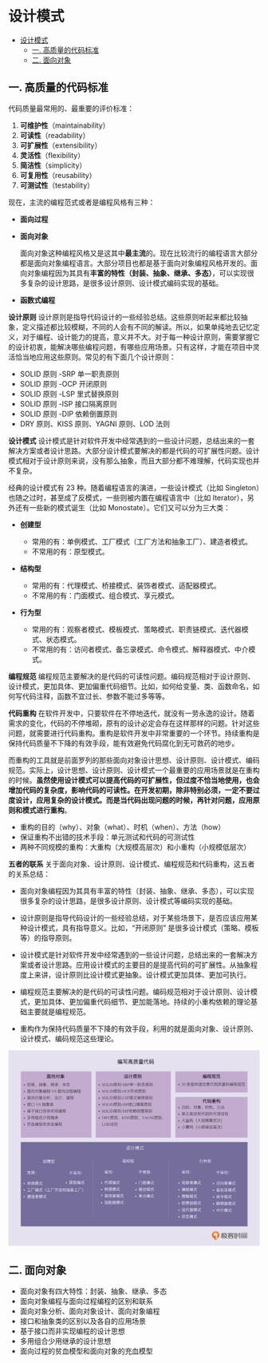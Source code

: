 # 设计模式

<!-- @import "[TOC]" {cmd="toc" depthFrom=1 depthTo=6 orderedList=false} -->

<!-- code_chunk_output -->

- [设计模式](#设计模式)
  - [一. 高质量的代码标准](#一-高质量的代码标准)
  - [二. 面向对象](#二-面向对象)

<!-- /code_chunk_output -->

## 一. 高质量的代码标准

代码质量最常用的、最重要的评价标准：

1. **可维护性**（maintainability）
2. **可读性**（readability）
3. **可扩展性**（extensibility）
4. **灵活性**（flexibility）
5. **简洁性**（simplicity）
6. **可复用性**（reusability）
7. **可测试性**（testability）

现在，主流的编程范式或者是编程风格有三种：

- **面向过程**

- **面向对象**

  面向对象这种编程风格又是这其中**最主流**的。现在比较流行的编程语言大部分都是面向对象编程语言。大部分项目也都是基于面向对象编程风格开发的。面向对象编程因为其具有**丰富的特性（封装、抽象、继承、多态）**，可以实现很多复杂的设计思路，是很多设计原则、设计模式编码实现的基础。

- **函数式编程**

**设计原则**
设计原则是指导代码设计的一些经验总结。这些原则听起来都比较抽象，定义描述都比较模糊，不同的人会有不同的解读。所以，如果单纯地去记忆定义，对于编程、设计能力的提高，意义并不大。对于每一种设计原则，需要掌握它的设计初衷，能解决哪些编程问题，有哪些应用场景。只有这样，才能在项目中灵活恰当地应用这些原则。常见的有下面几个设计原则：

- SOLID 原则 -SRP 单一职责原则
- SOLID 原则 -OCP 开闭原则
- SOLID 原则 -LSP 里式替换原则
- SOLID 原则 -ISP 接口隔离原则
- SOLID 原则 -DIP 依赖倒置原则
- DRY 原则、KISS 原则、YAGNI 原则、LOD 法则

**设计模式**
设计模式是针对软件开发中经常遇到的一些设计问题，总结出来的一套解决方案或者设计思路。大部分设计模式要解决的都是代码的可扩展性问题。设计模式相对于设计原则来说，没有那么抽象，而且大部分都不难理解，代码实现也并不复杂。

经典的设计模式有 23 种。随着编程语言的演进，一些设计模式（比如 Singleton）也随之过时，甚至成了反模式，一些则被内置在编程语言中（比如 Iterator），另外还有一些新的模式诞生（比如 Monostate）。它们又可以分为三大类：

- **创建型**

  - 常用的有：单例模式、工厂模式（工厂方法和抽象工厂）、建造者模式。
  - 不常用的有：原型模式。

- **结构型**

  - 常用的有：代理模式、桥接模式、装饰者模式、适配器模式。
  - 不常用的有：门面模式、组合模式、享元模式。

- **行为型**

  - 常用的有：观察者模式、模板模式、策略模式、职责链模式、迭代器模式、状态模式。
  - 不常用的有：访问者模式、备忘录模式、命令模式、解释器模式、中介模式。

**编程规范**
编程规范主要解决的是代码的可读性问题。编码规范相对于设计原则、设计模式，更加具体、更加偏重代码细节。比如，如何给变量、类、函数命名，如何写代码注释，函数不宜过长、参数不能过多等等。

**代码重构**
在软件开发中，只要软件在不停地迭代，就没有一劳永逸的设计。随着需求的变化，代码的不停堆砌，原有的设计必定会存在这样那样的问题。针对这些问题，就需要进行代码重构。重构是软件开发中非常重要的一个环节。持续重构是保持代码质量不下降的有效手段，能有效避免代码腐化到无可救药的地步。

而重构的工具就是前面罗列的那些面向对象设计思想、设计原则、设计模式、编码规范。实际上，设计思想、设计原则、设计模式一个最重要的应用场景就是在重构的时候。**虽然使用设计模式可以提高代码的可扩展性，但过度不恰当地使用，也会增加代码的复杂度，影响代码的可读性。在开发初期，除非特别必须，一定不要过度设计，应用复杂的设计模式。而是当代码出现问题的时候，再针对问题，应用原则和模式进行重构**。

- 重构的目的（why）、对象（what）、时机（when）、方法（how）
- 保证重构不出错的技术手段：单元测试和代码的可测试性
- 两种不同规模的重构：大重构（大规模高层次）和小重构（小规模低层次）

**五者的联系**
关于面向对象、设计原则、设计模式、编程规范和代码重构，这五者的关系总结：

- 面向对象编程因为其具有丰富的特性（封装、抽象、继承、多态），可以实现很多复杂的设计思路，是很多设计原则、设计模式等编码实现的基础。

- 设计原则是指导代码设计的一些经验总结，对于某些场景下，是否应该应用某种设计模式，具有指导意义。比如，“开闭原则” 是很多设计模式（策略、模板等）的指导原则。

- 设计模式是针对软件开发中经常遇到的一些设计问题，总结出来的一套解决方案或者设计思路。应用设计模式的主要目的是提高代码的可扩展性。从抽象程度上来讲，设计原则比设计模式更抽象。设计模式更加具体、更加可执行。

- 编程规范主要解决的是代码的可读性问题。编码规范相对于设计原则、设计模式，更加具体、更加偏重代码细节、更加能落地。持续的小重构依赖的理论基础主要就是编程规范。

- 重构作为保持代码质量不下降的有效手段，利用的就是面向对象、设计原则、设计模式、编码规范这些理论。

![编写高质量代码](./image/%E7%BC%96%E5%86%99%E9%AB%98%E8%B4%A8%E9%87%8F%E4%BB%A3%E7%A0%81.png)

## 二. 面向对象

- 面向对象有四大特性：封装、抽象、继承、多态
- 面向对象编程与面向过程编程的区别和联系
- 面向对象分析、面向对象设计、面向对象编程
- 接口和抽象类的区别以及各自的应用场景
- 基于接口而非实现编程的设计思想
- 多用组合少用继承的设计思想
- 面向过程的贫血模型和面向对象的充血模型
